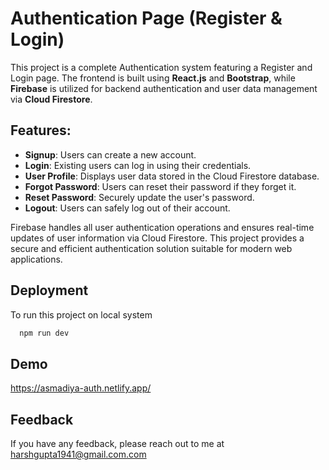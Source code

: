 
# Authentication Page (Register & Login)

This project is a complete Authentication system featuring a Register and Login page. The frontend is built using **React.js** and **Bootstrap**, while **Firebase** is utilized for backend authentication and user data management via **Cloud Firestore**.

## Features:

- **Signup**: Users can create a new account.
- **Login**: Existing users can log in using their credentials.
- **User Profile**: Displays user data stored in the Cloud Firestore database.
- **Forgot Password**: Users can reset their password if they forget it.
- **Reset Password**: Securely update the user's password.
- **Logout**: Users can safely log out of their account.

Firebase handles all user authentication operations and ensures real-time updates of user information via Cloud Firestore. This project provides a secure and efficient authentication solution suitable for modern web applications.
## Deployment

To run this project on local system

```bash
  npm run dev
```



## Demo

https://asmadiya-auth.netlify.app/


## Feedback

If you have any feedback, please reach out to me at harshgupta1941@gmail.com.com

